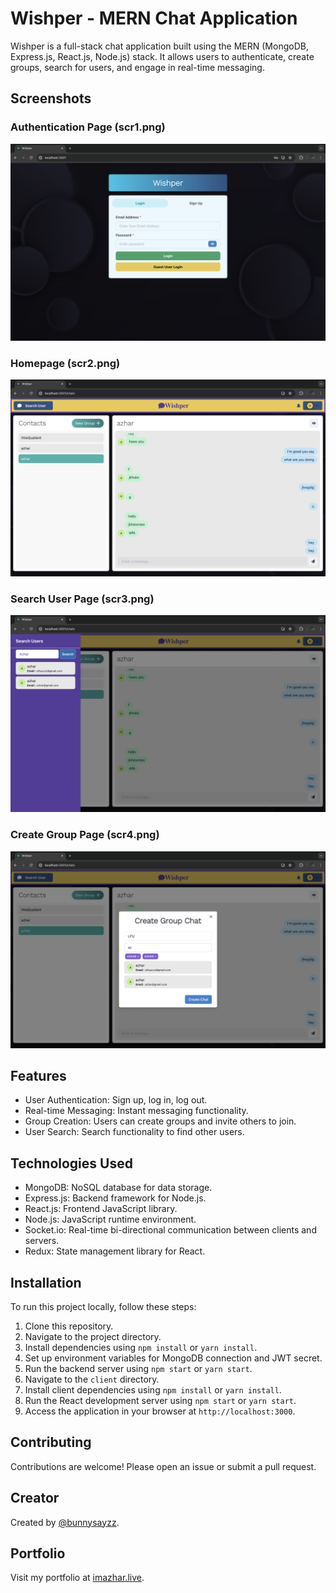# Wishper - MERN Chat Application

Wishper is a full-stack chat application built using the MERN (MongoDB, Express.js, React.js, Node.js) stack. It allows users to authenticate, create groups, search for users, and engage in real-time messaging.

## Screenshots

### Authentication Page (scr1.png)
![Authentication Page](./screenshots/scr1.png)

### Homepage (scr2.png)
![Homepage](./screenshots/scr2.png)

### Search User Page (scr3.png)
![Search User Page](./screenshots/scr3.png)

### Create Group Page (scr4.png)
![Create Group Page](./screenshots/scr4.png)

## Features

- User Authentication: Sign up, log in, log out.
- Real-time Messaging: Instant messaging functionality.
- Group Creation: Users can create groups and invite others to join.
- User Search: Search functionality to find other users.

## Technologies Used

- MongoDB: NoSQL database for data storage.
- Express.js: Backend framework for Node.js.
- React.js: Frontend JavaScript library.
- Node.js: JavaScript runtime environment.
- Socket.io: Real-time bi-directional communication between clients and servers.
- Redux: State management library for React.

## Installation

To run this project locally, follow these steps:

1. Clone this repository.
2. Navigate to the project directory.
3. Install dependencies using `npm install` or `yarn install`.
4. Set up environment variables for MongoDB connection and JWT secret.
5. Run the backend server using `npm start` or `yarn start`.
6. Navigate to the `client` directory.
7. Install client dependencies using `npm install` or `yarn install`.
8. Run the React development server using `npm start` or `yarn start`.
9. Access the application in your browser at `http://localhost:3000`.

## Contributing

Contributions are welcome! Please open an issue or submit a pull request.

## Creator

Created by [@bunnysayzz](https://github.com/bunnysayzz).

## Portfolio

Visit my portfolio at [imazhar.live](https://imazhar.live).

